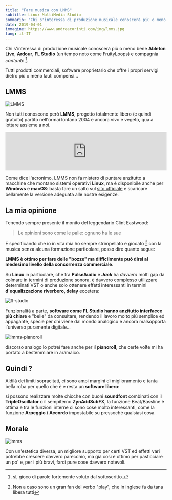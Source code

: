 ```yaml
---
title: "Fare musica con LMMS"
subtitle: Linux MultiMedia Studio
sommario: "Chi s'interessa di produzione musicale conoscerà più o meno bene Ableton Live, Ardour, FL Studio..."
date: 2019-04-01
immagine: https://www.andreacorinti.com/img/lmms.jpg
lang: it-IT
---
```


Chi s'interessa di produzione musicale conoscerà più o meno bene **Ableton Live**, **Ardour**, **FL Studio** (un tempo noto come FruityLoops) e compagnia _cantante_ [^cantante].

[^cantante]: sì, gioco di parole fortemente voluto dal sottoscritto.

Tutti prodotti commerciali, software proprietario che offre i propri servigi dietro più o meno lauti compensi... 

## LMMS

![LMMS](https://upload.wikimedia.org/wikipedia/commons/7/77/LMMS_1.0.0.png)

Non tutti conoscono però **LMMS**, progetto totalmente libero (e quindi gratuito) partito nell'ormai lontano 2004 e ancora vivo e vegeto, qua a lottare assieme a noi.

<iframe style="border: 0; width: 100%; height: 120px;" src="https://bandcamp.com/EmbeddedPlayer/album=1624732570/size=large/bgcol=ffffff/linkcol=0687f5/tracklist=false/artwork=small/transparent=true/" seamless><a href="http://lmmsartists.bandcamp.com/album/the-best-of-lmms-vol-5">The Best of LMMS Vol. 5 by LMMS Artists</a></iframe>

Come dice l'acronimo, LMMS non fa mistero di puntare anzitutto a macchine che montano sistemi operativi **Linux**, ma è disponibile anche per **Windows** e **macOS**: basta fare un salto sul [sito ufficiale](https://lmms.io/) e scaricare bellamente la versione adeguata alle nostre esigenze.

## La mia opinione

Tenendo sempre presente il monito del leggendario Clint Eastwood:

> Le opinioni sono come le palle: ognuno ha le sue

E specificando che io in vita mia ho sempre strimpellato e giocato [^play] con la musica senza alcuna formazione particolare, posso dire quanto segue: 

**LMMS è ottimo per fare delle "bozze" ma difficilmente può dirsi al medesimo livello della concorrenza commerciale**.

[^play]: Non a caso sono un gran fan del verbo "play", che in inglese fa da tana libera tutti

Su **Linux** in particolare, che tra **PulseAudio** e **_Jack_** ha _davvero_ molti gap da colmare in termini di produzione sonora, è davvero complesso utilizzare determinati VST o anche solo ottenere effetti interessanti in termini **d'equalizzazione riverbero, delay** eccetera: 

![fl-studio](https://www.image-line.com/flstudio/fl12full_1.jpg)

Funzionalità a parte, **software come FL Studio hanno anzitutto interfacce più chiare** e "belle" da consultare, rendendo il lavoro molto più semplice ed appagante, specie per chi viene dal mondo analogico e ancora malsopporta l'universo puramente digitale...

![lmms-pianoroll](https://lmms.io/wiki/images/thumb/3/3a/Piano_Roll1.0.0.png/600px-Piano_Roll1.0.0.png)

discorso analogo lo potrei fare anche per il **pianoroll**, che certe volte mi ha portato a bestemmiare in aramaico.

## Quindi ?

Aldilà dei limiti sopracitati, ci sono ampi margini di miglioramento e tanta bella roba per quello che è e resta un **software libero**: 

si possono realizzare molte chicche con buoni **soundfont** combinati con il **TripleOscillator** o il sempiterno **ZynAddSubFX**, la funzione Beat/Bassline è ottima e tra le funzioni interne ci sono cose molto interessanti, come la funzione **Arpeggio / Accordo** impostabile su pressoché qualsiasi cosa.

## Morale

![lmms](https://lmms.io/img/screen.png)

Con un'estetica diversa, un migliore supporto per certi VST ed effetti vari potrebbe crescere davvero parecchio, ma già così è ottimo per pasticciare un po' e, per i più bravi, farci pure cose davvero notevoli.
